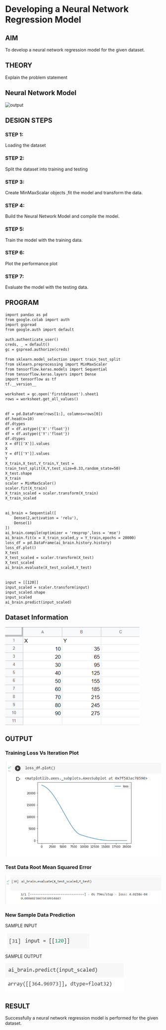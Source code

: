 # Developing a Neural Network Regression Model

## AIM

To develop a neural network regression model for the given dataset.

## THEORY

Explain the problem statement

## Neural Network Model
![output](https://user-images.githubusercontent.com/75235293/187114741-50011779-d558-46b0-b66e-c290d9fca8c0.png)

## DESIGN STEPS

### STEP 1:

Loading the dataset

### STEP 2:

Split the dataset into training and testing

### STEP 3:

Create MinMaxScalar objects ,fit the model and transform the data.

### STEP 4:

Build the Neural Network Model and compile the model.

### STEP 5:

Train the model with the training data.

### STEP 6:

Plot the performance plot

### STEP 7:

Evaluate the model with the testing data.

## PROGRAM
~~~
import pandas as pd
from google.colab import auth
import gspread
from google.auth import default

auth.authenticate_user()
creds, _ = default()
gc = gspread.authorize(creds)

from sklearn.model_selection import train_test_split
from sklearn.preprocessing import MinMaxScaler
from tensorflow.keras.models import Sequential
from tensorflow.keras.layers import Dense
import tensorflow as tf
tf.__version__

worksheet = gc.open('firstdataset').sheet1
rows = worksheet.get_all_values()


df = pd.DataFrame(rows[1:], columns=rows[0])
df.head(n=10)
df.dtypes
df = df.astype({'X':'float'})
df = df.astype({'Y':'float'})
df.dtypes
X = df[['X']].values
X
Y = df[['Y']].values
Y
X_train,X_test,Y_train,Y_test = train_test_split(X,Y,test_size=0.33,random_state=50)
X_test.shape
X_train
scaler = MinMaxScaler()
scaler.fit(X_train)
X_train_scaled = scaler.transform(X_train)
X_train_scaled


ai_brain = Sequential([
    Dense(2,activation = 'relu'),
    Dense(1)
])
ai_brain.compile(optimizer = 'rmsprop',loss = 'mse')
ai_brain.fit(x = X_train_scaled,y = Y_train,epochs = 20000)
loss_df = pd.DataFrame(ai_brain.history.history)
loss_df.plot()
X_test
X_test_scaled = scaler.transform(X_test)
X_test_scaled
ai_brain.evaluate(X_test_scaled,Y_test)


input = [[120]]
input_scaled = scaler.transform(input)
input_scaled.shape
input_scaled
ai_brain.predict(input_scaled)
~~~

## Dataset Information

![output](./d1.png)

## OUTPUT


### Training Loss Vs Iteration Plot

![output](./d2.png)

### Test Data Root Mean Squared Error

![output](./d3.png)

### New Sample Data Prediction

SAMPLE INPUT

![output](./d4.png)

SAMPLE OUTPUT

![output](./d5.png)


## RESULT
Successfully a neural network regression model is performed for the given dataset.
